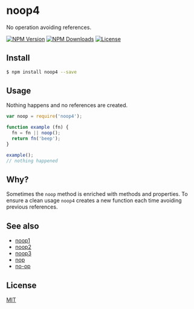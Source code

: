 
# noop4

  No operation avoiding references.

  [![NPM Version][npm-image]][npm-url]
  [![NPM Downloads][downloads-image]][downloads-url]
  [![License][license-image]][license-url]

## Install

```bash
$ npm install noop4 --save
```

## Usage

  Nothing happens and no references are created.

```javascript
var noop = require('noop4');

function example (fn) {
  fn = fn || noop();
  return fn('beep');
}

example();
// nothing happened
```

## Why?

  Sometimes the `noop` method is enriched with methods and properties.
  To ensure a clean usage `noop4` creates a new function each time avoiding previous references.

## See also
- [noop1][noop1-url]
- [noop2][noop2-url]
- [noop3][noop3-url]
- [nop][nop-url]
- [no-op][no-op-url]

## License

[MIT][license-url]

[npm-image]: https://img.shields.io/npm/v/noop4.svg?label=version&style=flat
[npm-url]: https://npmjs.org/package/noop4
[downloads-image]: https://img.shields.io/npm/dm/noop4.svg
[downloads-url]: https://npmjs.org/package/noop4
[license-image]: https://img.shields.io/badge/license-MIT-blue.svg
[license-url]: LICENSE

[noop1-url]: https://www.npmjs.com/package/noop
[noop2-url]: https://github.com/yoshuawuyts/noop2
[noop3-url]: https://github.com/sindresorhus/noop3
[nop-url]: https://github.com/supershabam/nop
[no-op-url]: https://github.com/mattdesl/no-op
